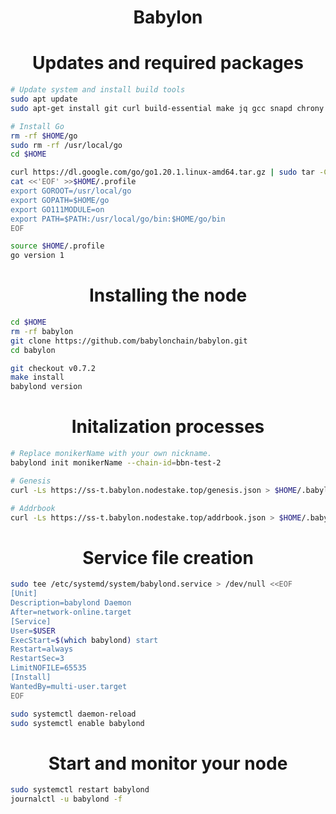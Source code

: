 <h1 align="center"> Babylon </h1>

<h1 align="center"> Updates and required packages </h1>

```sh
# Update system and install build tools
sudo apt update
sudo apt-get install git curl build-essential make jq gcc snapd chrony lz4 tmux unzip bc -y

# Install Go
rm -rf $HOME/go
sudo rm -rf /usr/local/go
cd $HOME

curl https://dl.google.com/go/go1.20.1.linux-amd64.tar.gz | sudo tar -C/usr/local -zxvf -
cat <<'EOF' >>$HOME/.profile
export GOROOT=/usr/local/go
export GOPATH=$HOME/go
export GO111MODULE=on
export PATH=$PATH:/usr/local/go/bin:$HOME/go/bin
EOF

source $HOME/.profile
go version 1
```

<h1 align="center"> Installing the node </h1>

```sh
cd $HOME
rm -rf babylon
git clone https://github.com/babylonchain/babylon.git
cd babylon

git checkout v0.7.2
make install
babylond version
```

<h1 align="center"> Initalization processes </h1>

```sh
# Replace monikerName with your own nickname.
babylond init monikerName --chain-id=bbn-test-2

# Genesis
curl -Ls https://ss-t.babylon.nodestake.top/genesis.json > $HOME/.babylond/config/genesis.json 

# Addrbook
curl -Ls https://ss-t.babylon.nodestake.top/addrbook.json > $HOME/.babylond/config/addrbook.json
```

<h1 align="center"> Service file creation </h1>

```sh
sudo tee /etc/systemd/system/babylond.service > /dev/null <<EOF
[Unit]
Description=babylond Daemon
After=network-online.target
[Service]
User=$USER
ExecStart=$(which babylond) start
Restart=always
RestartSec=3
LimitNOFILE=65535
[Install]
WantedBy=multi-user.target
EOF

sudo systemctl daemon-reload
sudo systemctl enable babylond
```

<h1 align="center"> Start and monitor your node </h1>

```sh
sudo systemctl restart babylond
journalctl -u babylond -f
```
